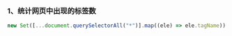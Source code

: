 ### 1、统计网页中出现的标签数

```js
new Set([...document.querySelectorAll("*")].map((ele) => ele.tagName)).size;
```

